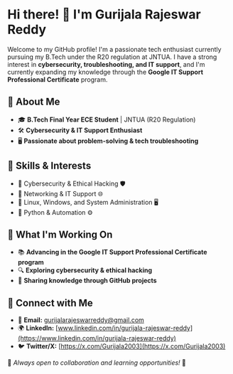 # Hi there! 👋 I'm Gurijala Rajeswar Reddy

Welcome to my GitHub profile! I'm a passionate tech enthusiast currently pursuing my B.Tech under the R20 regulation at JNTUA. I have a strong interest in **cybersecurity, troubleshooting, and IT support**, and I'm currently expanding my knowledge through the **Google IT Support Professional Certificate** program.

## 🔹 About Me
- 🎓 **B.Tech Final Year ECE Student** | JNTUA (R20 Regulation)
- 🛠 **Cybersecurity & IT Support Enthusiast**
- 🖥 **Passionate about problem-solving & tech troubleshooting**

## 🔹 Skills & Interests
- 🔹 Cybersecurity & Ethical Hacking 🛡️
- 🔹 Networking & IT Support 🌐
- 🔹 Linux, Windows, and System Administration 🖥️
- 🔹 Python & Automation ⚙️

## 🔹 What I'm Working On
- 📚 **Advancing in the Google IT Support Professional Certificate program**
- 🔍 **Exploring cybersecurity & ethical hacking**
- 📝 **Sharing knowledge through GitHub projects**

## 🔹 Connect with Me
- 📧 **Email:** gurijalarajeswarreddy@gmail.com
- 🌍 **LinkedIn:** [www.linkedin.com/in/gurijala-rajeswar-reddy](https://www.linkedin.com/in/gurijala-rajeswar-reddy)
- 🐦 **Twitter/X:** [https://x.com/Gurijala2003](https://x.com/Gurijala2003)

📌 *Always open to collaboration and learning opportunities!* 🚀
